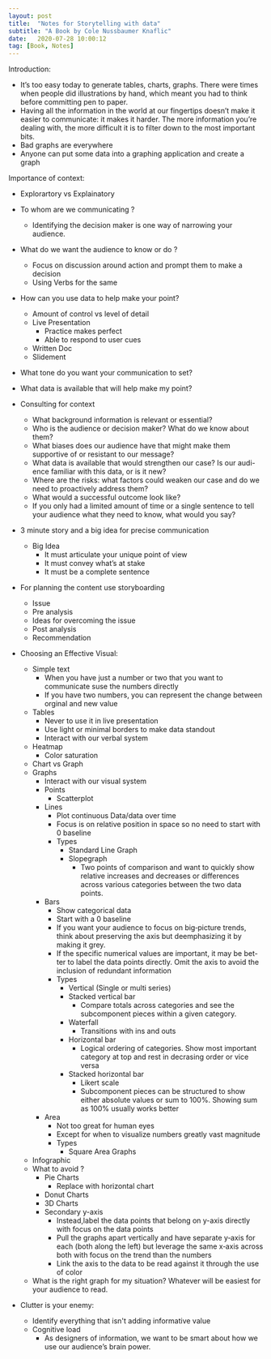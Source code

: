 ```yaml
---
layout: post
title:  "Notes for Storytelling with data"
subtitle: "A Book by Cole Nussbaumer Knaflic"
date:   2020-07-28 10:00:12
tag: [Book, Notes]
---
```


Introduction:
- It’s too easy today to generate tables, charts, graphs. There were times when people did illustrations by hand, which meant you had to think before committing pen to paper.
- Having all the information in the world at our fingertips doesn’t make it easier to communicate: it makes it harder. The more information you’re dealing with, the more difficult it is to filter down to the most important bits.
- Bad graphs are everywhere
- Anyone can put some data into a graphing application and create a graph

Importance of context:
- Explorartory vs Explainatory
- To whom are we communicating ?
	- Identifying the decision maker is one way of narrowing your audience.
- What do we want the audience to know or do ?
	- Focus on discussion around action and prompt them to make a decision
	- Using Verbs for the same
- How can you use data to help make your point?
	- Amount of control vs level of detail
	- Live Presentation
		- Practice makes perfect
		- Able to respond to user cues
	- Written Doc
	- Slidement
- What tone do you want your communication to set?
- What data is available that will help make my point?
- Consulting for context
	- What background information is relevant or essential?
	- Who is the audience or decision maker? What do we know about them?
	- What biases does our audience have that might make them supportive of or resistant to our message?
	- What data is available that would strengthen our case? Is our audi- ence familiar with this data, or is it new?
	- Where are the risks: what factors could weaken our case and do we need to proactively address them?
	- What would a successful outcome look like?
	- If you only had a limited amount of time or a single sentence to tell your audience what they need to know, what would you say?
- 3 minute story and a big idea for precise communication
	- Big Idea
		- It must articulate your unique point of view
		- It must convey what’s at stake
		- It must be a complete sentence
- For planning the content use storyboarding
	- Issue
	- Pre analysis
	- Ideas for overcoming the issue
	- Post analysis
	- Recommendation


- Choosing an Effective Visual:
	- Simple text
		- When you have just a number or two that you want to communicate suse the numbers directly
		- If you have two numbers, you can represent the change between orginal and new value
	- Tables
		- Never to use it in live presentation
		- Use light or minimal borders to make data standout
		- Interact with our verbal system
	- Heatmap
		- Color saturation
	- Chart vs Graph
	- Graphs
		- Interact with our visual system
		- Points
			- Scatterplot
		- Lines
			- Plot continuous Data/data over time
			- Focus is on relative position in space so no need to start with 0 baseline
			- Types
				- Standard Line Graph
				- Slopegraph
					- Two points of comparison and want to quickly show relative increases and decreases or differences across various categories between the two data points.
		- Bars
			- Show categorical data
			- Start with a 0 baseline
			- If you want your audience to focus on big‐picture trends, think about preserving the axis but deemphasizing it by making it grey.
			- If the specific numerical values are important, it may be bet- ter to label the data points directly. Omit the axis to avoid the inclusion of redundant information
			- Types
				- Vertical (Single or multi series)
				- Stacked vertical bar 
					- Compare totals across categories and see the subcomponent pieces within a given category. 
				- Waterfall
					- Transitions with ins and outs
				- Horizontal bar
					- Logical ordering of categories. Show most important category at top and rest in decrasing order or vice versa
				- Stacked horizontal bar
					- Likert scale 
					- Subcomponent pieces can be structured to show either absolute values or sum to 100%. Showing sum as 100% usually works better
		- Area
			- Not too great for human eyes
			- Except for when to visualize numbers greatly vast magnitude
			- Types
				- Square Area Graphs
	- Infographic
	- What to avoid ?
		- Pie Charts
			- Replace with horizontal chart
		- Donut Charts
		- 3D Charts
		- Secondary y-axis
			- Instead,label the data points that belong on y-axis directly with focus on the data points
			- Pull the graphs apart vertically and have separate y‐axis for each (both along the left) but leverage the same x‐axis across both with focus on the trend than the numbers
			- Link the axis to the data to be read against it through the use of color
	- What is the right graph for my situation? Whatever will be easiest for your audience to read.


- Clutter is your enemy:
	- Identify everything that isn't adding informative value
	- Cognitive load
		- As designers of information, we want to be smart about how we use our audience’s brain power.











